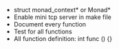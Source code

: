 - struct monad_context* or Monad*
- Enable mini tcp server in make file
- Document every function
- Test for all functions
- All function definition:
  int
  func () {}
